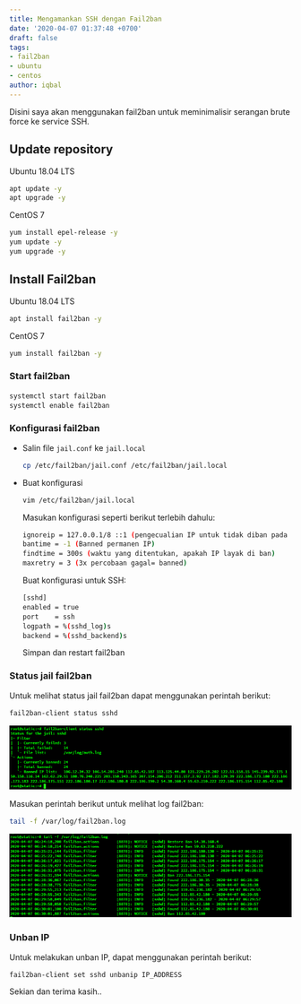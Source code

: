 ```yaml
---
title: Mengamankan SSH dengan Fail2ban
date: '2020-04-07 01:37:48 +0700'
draft: false
tags:
- fail2ban
- ubuntu
- centos
author: iqbal
---
```


Disini saya akan menggunakan fail2ban untuk meminimalisir serangan brute force ke service SSH.

## Update repository

Ubuntu 18.04 LTS

```bash
apt update -y
apt upgrade -y
```

CentOS 7

```bash
yum install epel-release -y
yum update -y
yum upgrade -y
```

## Install Fail2ban

Ubuntu 18.04 LTS

```bash
apt install fail2ban -y
```

CentOS 7

```bash
yum install fail2ban -y
```

### Start fail2ban

```bash
systemctl start fail2ban
systemctl enable fail2ban
```

### Konfigurasi fail2ban

- Salin file `jail.conf` ke `jail.local`
    ```bash
    cp /etc/fail2ban/jail.conf /etc/fail2ban/jail.local
    ```

- Buat konfigurasi

    ```bash
    vim /etc/fail2ban/jail.local
    ```

    Masukan konfigurasi seperti berikut terlebih dahulu:

    ```bash
    ignoreip = 127.0.0.1/8 ::1 (pengecualian IP untuk tidak diban pada saat gagal login)
    bantime = -1 (Banned permanen IP)
    findtime = 300s (waktu yang ditentukan, apakah IP layak di ban)
    maxretry = 3 (3x percobaan gagal= banned)
    ```

    Buat konfigurasi untuk SSH:

    ```bash
    [sshd]
    enabled = true
    port    = ssh
    logpath = %(sshd_log)s
    backend = %(sshd_backend)s
   ```
    Simpan dan restart fail2ban

### Status jail fail2ban

Untuk melihat status jail fail2ban dapat menggunakan perintah berikut:

```bash
fail2ban-client status sshd
```

![Jail status](/assets/images/images-old/2020/fail2ban-jail-status.png)

Masukan perintah berikut untuk melihat log fail2ban:

```bash
tail -f /var/log/fail2ban.log
```

![Log fail2ban](/assets/images/images-old/2020/fail2ban-banned-ip.png)

### Unban IP

Untuk melakukan unban IP, dapat menggunakan perintah berikut:

```bash
fail2ban-client set sshd unbanip IP_ADDRESS
```

Sekian dan terima kasih..
